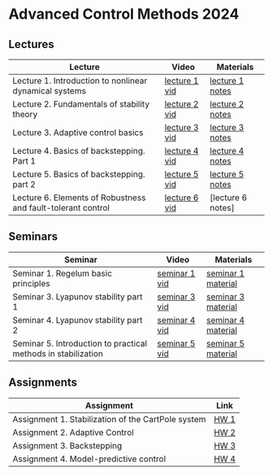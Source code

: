  [comment]: <class>

# Advanced Control Methods 2024 
## Lectures
Lecture | Video | Materials | 
| ----- |  ----- | ----- |
| Lecture 1. Introduction to nonlinear dynamical systems | [lecture 1 vid] | [lecture 1 notes] |
| Lecture 2. Fundamentals of stability theory | [lecture 2 vid] | [lecture 2 notes] |
| Lecture 3. Adaptive control basics | [lecture 3 vid] | [lecture 3 notes] |
| Lecture 4. Basics of backstepping. Part 1| [lecture 4 vid] | [lecture 4 notes] |
| Lecture 5. Basics of backstepping. part 2| [lecture 5 vid] | [lecture 5 notes] |
| Lecture 6. Elements of Robustness and fault-tolerant control | [lecture 6 vid] | [lecture 6 notes] |

## Seminars 
Seminar | Video | Materials | 
| ----- | ------ | ----- |
| Seminar 1. Regelum basic principles | [seminar 1 vid] | [seminar 1 material]|
| Seminar 3. Lyapunov stability part 1| [seminar 3 vid] | [seminar 3 material] |
| Seminar 4. Lyapunov stability part 2| [seminar 4 vid] | [seminar 4 material] |
| Seminar 5. Introduction to practical methods in stabilization| [seminar 5 vid] | [seminar 5 material] |

## Assignments
Assignment | Link |
| ----- | ----- | 
| Assignment 1. Stabilization of the CartPole system | [HW 1](./homework/hw1/README.md) |
| Assignment 2. Adaptive Control | [HW 2](./homework/hw2/README.md) |
| Assignment 3. Backstepping | [HW 3](./homework/hw3/README.md) |
| Assignment 4. Model-predictive control | [HW 4](./homework/hw4/README.md) |

[lecture 1 notes]: https://gitflic.ru/project/aidynamicaction/classedu2024-advctrl/file?file=lectures%2Flec-1&branch=master
[lecture 2 notes]: https://gitflic.ru/project/aidynamicaction/classedu2024-advctrl/file?file=lectures%2Flec-2&branch=master
[lecture 3 notes]: https://gitflic.ru/project/aidynamicaction/classedu2024-advctrl/file?file=lectures%2Flec-3&branch=master
[lecture 4 notes]: https://gitflic.ru/project/aidynamicaction/classedu2024-advctrl/file?file=lectures%2Flec-4&branch=master
[lecture 5 notes]: https://gitflic.ru/project/aidynamicaction/classedu2024-advctrl/file?file=lectures%2Flec-5&branch=master
[lecture 5 notes]: https://gitflic.ru/project/aidynamicaction/classedu2024-advctrl/file?file=lectures%2Flec-6&branch=master

[lecture 1 vid]: https://dzen.ru/video/watch/660a9f59f6a00f699fba946a
[lecture 2 vid]: https://dzen.ru/video/watch/660cba638529120e745a479c
[lecture 3 vid]: https://dzen.ru/video/watch/660d37aa11e7b24e9e284f4a
[lecture 4 vid]: https://dzen.ru/video/watch/66143660abb34d38e299c444
[lecture 5 vid]: https://dzen.ru/video/watch/661809ed2b574d72fb48a57a?share_to=link
[lecture 6 vid]: https://dzen.ru/video/watch/6620006c1ebd8259f0b91b91


[seminar 1 material]: https://regelum.aidynamic.io/
[seminar 3 material]: https://colab.research.google.com/drive/11spVxpwE0Drfp7I-ajW46_GZ1Zhc2Tvc?usp=sharing
[seminar 4 material]: https://colab.research.google.com/drive/146gW1YCyW8pX7QQSex9tUJQiksyWdOs5?usp=sharing
[seminar 5 material]: https://colab.research.google.com/drive/1AiIf44B1y3LcTWQFZ0VM6LutmbUgB6FL?usp=sharing

[seminar 1 vid]: https://dzen.ru/video/watch/66140aa65fe3d44e1b2a6f64
[seminar 3 vid]: https://dzen.ru/video/watch/6617e9ff8c9ad95a2d5f9782
[seminar 4 vid]: https://dzen.ru/video/watch/6618041795246b57316e76fc?share_to=link
[seminar 5 vid]: https://dzen.ru/video/watch/661d7405129878485e57af14
